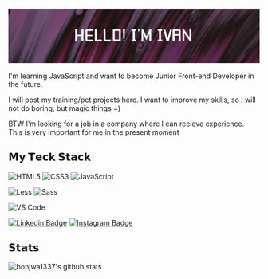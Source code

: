 ![Header image](https://raw.githubusercontent.com/bonjwa1337/bonjwa1337/master/git.jpg)

I'm learning JavaScript and want to become Junior Front-end Developer in the future. 

I will post my training/pet projects here. I want to improve my skills, so I will not do boring, but magic things =)

BTW I'm looking for a job in a company where I can recieve experience. This is very important for me in the present moment

## 𝗠𝘆 𝗧𝗲𝗰𝗸 𝗦𝘁𝗮𝗰𝗸

![HTML5](https://img.shields.io/badge/-HTML5-%23E44D27?style=flat-square&logo=html5&logoColor=ffffff)
![CSS3](https://img.shields.io/badge/-CSS3-%231572B6?style=flat-square&logo=css3)
![JavaScript](https://img.shields.io/badge/-JavaScript-%23F7DF1C?style=flat-square&logo=javascript&logoColor=000000&labelColor=%23F7DF1C&color=%23FFCE5A)

![Less](https://img.shields.io/badge/-Less-%231d365d?style=flat-square&logo=less&logoColor=ffffff)
![Sass](https://img.shields.io/badge/-Sass-%23CC6699?style=flat-square&logo=sass&logoColor=ffffff)

![VS Code](https://img.shields.io/badge/-VSCode-%23007ACC?style=flat-square&logo=visual-studio-code)



[![Linkedin Badge](https://img.shields.io/badge/-IvanV-blue?style=flat-square&logo=Linkedin&logoColor=white&link=https://www.linkedin.com/in/https://www.linkedin.com/in/ivan-vasenkin-301289108/)](https://www.linkedin.com/in/https://www.linkedin.com/in/ivan-vasenkin-301289108/)
[![Instagram Badge](https://img.shields.io/badge/-bonjwa1447-e4405f?style=flat-square&logo=Instagram&logoColor=white&link=https://www.instagram.com/bonjwa1447/)](https://www.instagram.com/bonjwa1447/)

## 𝗦𝘁𝗮𝘁𝘀

![bonjwa1337's github stats](https://github-readme-stats.vercel.app/api?username=bonjwa1337&show_icons=true&theme=dracula)
